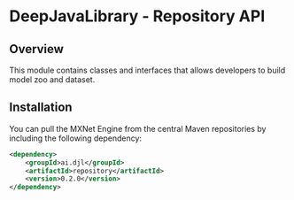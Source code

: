 # DeepJavaLibrary - Repository API

## Overview

This module contains classes and interfaces that allows developers to build model zoo and dataset.

## Installation
You can pull the MXNet Engine from the central Maven repositories by including the following dependency:

```xml
<dependency>
    <groupId>ai.djl</groupId>
    <artifactId>repository</artifactId>
    <version>0.2.0</version>
</dependency>
```
